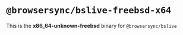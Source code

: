 # `@browsersync/bslive-freebsd-x64`

This is the **x86_64-unknown-freebsd** binary for `@browsersync/bslive`
